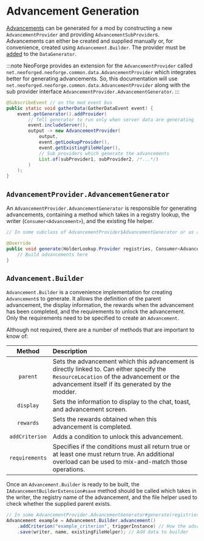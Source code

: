 # Advancement Generation

[Advancements] can be generated for a mod by constructing a new `AdvancementProvider` and providing `AdvancementSubProvider`s. Advancements can either be created and supplied manually or, for convenience, created using `Advancement.Builder`. The provider must be [added][datagen] to the `DataGenerator`.

:::note
NeoForge provides an extension for the `AdvancementProvider` called `net.neoforged.neoforge.common.data.AdvancementProvider` which integrates better for generating advancements. So, this documentation will use `net.neoforged.neoforge.common.data.AdvancementProvider` along with the sub provider interface `AdvancementProvider.AdvancementGenerator`.
:::

```java
@SubscribeEvent // on the mod event bus
public static void gatherData(GatherDataEvent event) {
    event.getGenerator().addProvider(
        // Tell generator to run only when server data are generating
        event.includeServer(),
        output -> new AdvancementProvider(
            output,
            event.getLookupProvider(),
            event.getExistingFileHelper(),
            // Sub providers which generate the advancements
            List.of(subProvider1, subProvider2, /*...*/)
        )
    );
}
```

## `AdvancementProvider.AdvancementGenerator`

An `AdvancementProvider.AdvancementGenerator` is responsible for generating advancements, containing a method which takes in a registry lookup, the writer (`Consumer<Advancement>`), and the existing file helper.

```java
// In some subclass of AdvancementProvider$AdvancementGenerator or as a lambda reference

@Override
public void generate(HolderLookup.Provider registries, Consumer<Advancement> writer, ExistingFileHelper existingFileHelper) {
    // Build advancements here
}
```

## `Advancement.Builder`

`Advancement.Builder` is a convenience implementation for creating `Advancement`s to generate. It allows the definition of the parent advancement, the display information, the rewards when the advancement has been completed, and the requirements to unlock the advancement. Only the requirements need to be specified to create an `Advancement`.

Although not required, there are a number of methods that are important to know of:

Method         | Description
:---:          | :---
`parent`       | Sets the advancement which this advancement is directly linked to. Can either specify the `ResourceLocation` of the advancement or the advancement itself if its generated by the modder.
`display`      | Sets the information to display to the chat, toast, and advancement screen.
`rewards`      | Sets the rewards obtained when this advancement is completed.
`addCriterion` | Adds a condition to unlock this advancement.
`requirements` | Specifies if the conditions must all return true or at least one must return true. An additional overload can be used to mix-and-match those operations.

Once an `Advancement.Builder` is ready to be built, the `IAdvancementBuilderExtension#save` method should be called which takes in the writer, the registry name of the advancement, and the file helper used to check whether the supplied parent exists.

```java
// In some AdvancementProvider.AdvancementGenerator#generate(registries, writer, existingFileHelper)
Advancement example = Advancement.Builder.advancement()
    .addCriterion("example_criterion", triggerInstance) // How the advancement is unlocked
    .save(writer, name, existingFileHelper); // Add data to builder
```

[advancements]: ../resources/server/advancements.md
[datagen]: ../resources/index.md#data-generation
[conditional]: ../resources/server/conditional.md
